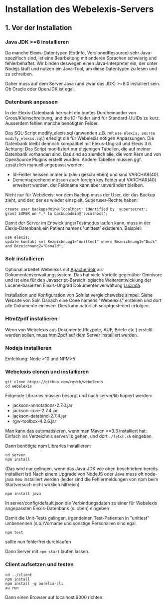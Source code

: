 # Installation des Webelexis-Servers

## 1. Vor der Installation

### Java JDK >=8 installieren

Da manche Elexis-Datentypen (ExtInfo, VersionedResource) sehr Java-spezifisch sind, ist eine Bearbeitung mit anderen Sprachen schwierig und fehlerbehaftet. Wir binden deswegen einen Java-Interpreter ein, der unter Nodejs läuft und nutzen ein Java-Tool, um diese Datentypen zu lesen und zu schreiben.

Daher muss auf dem Server Java (und zwar das JDK) >=8.0 installiert sein. Ob Oracle oder OpenJDK ist egal.

### Datenbank anpassen

In der Elexis-Datenbank herrscht ein buntes Durcheinander von Gross/Kleinschreibung, und die ID-Felder sind für Standard-UUIDs zu kurz. Ausserdem fehlen manche benötigten Felder.

Das SQL-Script modify_elexis.sql (anwenden z.B. mit `use elexis; source modify_elexis.sql`) erledigt die für Webelexis nötigen Anpassungen. Die Datenbank bleibt dennoch kompatibel mit Elexis-Ungrad und Elexis 3.6. Achtung: Das Script modifiziert nur diejenigen Tabellen, die auf meiner Datenbank vorhanden sind. Das sind so ziemlich alle, die vom Kern und von OpenSource Plugins erstellt wurden. Andere Tabellen müssen ggf. zusätzlich manuell angepasst werden:

* Id-Felder heissen immer id (klein geschrieben) und sind VARCHAR(40).
* Dementsprechend müssen auch foreign key Felder auf VARCHAR(40) erweitert werden, der Feldname kann aber unverändert bleiben.

Nicht nur für Webelexis: vor dem Backup muss der User, der das Backup zieht, und der, der es wieder einspielt, Superuser-Rechte haben: 

    create user backupadmin@'localhost' identified by 'supersecret';
    grant SUPER on *.* to backupadmin@'localhost';

Damit der Server im Entwicklungs/Testmodus laufen kann, muss in der Elexis-Datenbank ein Patient namens 'unittest' existieren. Beispiel:

    use elexis;
    update kontakt set Bezeichnung1="unittest" where Bezeichnung1="Duck" and Bezeichnung2="Donald";`


### Solr installieren

Optional arbeitet Webelexis mit [Apache Solr](http://lucene.apache.org/solr/) als Dokumentenverwaltungssystem. Das hat viele Vorteile gegenüber Omnivore und ist eine für den Javascript-Bereich logische Weiterentwicklung der Lucene-basierten Elexis-Ungrad Dokumentenverwaltung [Lucinda](https://elexis.ch/ungrad/features/lucinda/).

Installation und Konfiguration von Solr ist vergleichsweise simpel. Siehe Website von Solr. Danach eine Coee namens "Webelexis" erstellen und dort alle Dokumente einlesen. Dies kann natürlich scriptgesteuert erfolgen.

### Html2pdf installieren

Wenn von Webelexis aus Dokumente (Rezpete, AUF, Briefe etc.) erstellt werden sollen, muss html2pdf auf dem Server installiert werden.

### Nodejs installieren

Emfehlung: Node >10 und NPM>5

### Webelexis clonen und installieren

    git clone https://github.com/rgwch/webelexis
    cd webelexis

Folgende Libraries müssen besorgt und nach server/lib kopiert werden:

* jackson-annotations-2.7.0.jar
* jackson-core-2.7.4.jar
* jackson-databind-2.7.4.jar
* rgw-toolbox-4.2.6.jar

Man kann das automatisieren, wenn man Maven >=3.3 installiert hat: Einfach ins Verzeichnis server/lib gehen, und dort `./fetch.sh` eingeben.

Dann benötigte npm Libraries installieren:

    cd server
    npm install

(Das wird nur gelingen, wenn das Java-JDK wie oben beschrieben bereits installiert ist)
Nach einem Upgrade von NodeJS oder Java muss oft node-java neu installiert werden (leider sind die Fehlermeldungen von npm beim Startversuch nicht wirklich hilfreich)

    npm install java

In server/config/default.json die Verbindungsdaten zu einer für Webelexis angepassten Elexis-Datenbank (s. oben) eingeben

Damit die Unit-Tests gelingen, irgendeinen Test-Patienten in "unittest" umbenennen (s.o.)Vorname und sonstige Personalien sind egal.

    npm test

sollte nun fehlerfrei durchlaufen

Dann Server mit `npm start` laufen lassen.

### Client aufsetzen und testen

    cd ../client
    npm install
    npm install -g aurelia-cli
    au run

Dann einen Browser auf localhost:9000 richten.    

